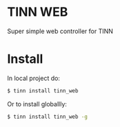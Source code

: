 # TINN WEB
Super simple web controller for TINN


# Install

In local project do:
```sh
$ tinn install tinn_web
```
Or to install globallly:
```sh
$ tinn install tinn_web -g
```
